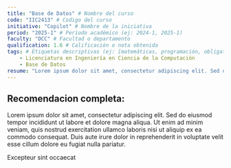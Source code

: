 ```yaml
---
title: "Base de Datos" # Nombre del curso 
code: "IIC2413" # Codigo del curso
initiative: "Copilot" # Nombre de la iniciativa
period: "2025-1" # Período académico (ej: 2024-1, 2025-1)
faculty: "DCC" # Facultad o departamento
qualification: 1.6 # Calificación o nota obtenida
tags: # Etiquetas descriptivas (ej: [matemáticas, programación, obligatorio])
    - Licenciatura en Ingeniería en Ciencia de la Computación
    - Base de Datos
resume: "Lorem ipsum dolor sit amet, consectetur adipiscing elit. Sed do eiusmod tempor incididunt ut labore et dolore magna aliqua. GJKLWALJKGAWLJKGLAWKJ JKLGAWJKLGLAWJK:GJK:AWLJK:G :GJKLWAJKL:GL:AWJK L:KJGL:WKAJ GLK:AWJGL:KAWJGLAW JGLK:JGWKL:AJGL:" # Un Resumen de la Recomendación
---
```


<!-- Ejemplo de recomendacion de curso -->

## Recomendacion completa:

Lorem ipsum dolor sit amet, consectetur adipiscing elit. Sed do eiusmod tempor incididunt ut labore et dolore magna aliqua. Ut enim ad minim veniam, quis nostrud exercitation ullamco laboris nisi ut aliquip ex ea commodo consequat. Duis aute irure dolor in reprehenderit in voluptate velit esse cillum dolore eu fugiat nulla pariatur.

Excepteur sint occaecat

